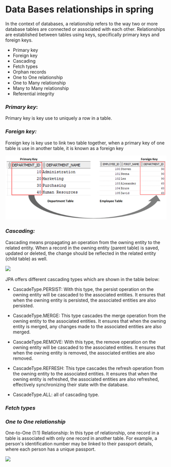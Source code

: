 # Data Bases relationships in spring

In the context of databases, a relationship refers to the way two or more database tables are connected or associated
with each other. Relationships are established between tables using keys, specifically primary keys and foreign keys.

* Primary key
* Foreign key
* Cascading
* Fetch types
* Orphan records
* One to One relationship
* One to Many relationship
* Many to Many relationship
* Referential integrity

### **_Primary key_:**

Primary key is key use to uniquely a row in a table.

### **_Foreign key:_**

Foreign key is key use to link two table together, when a primary key of one table is use
in another table, it is known as a foreign key

![](imgs/TwoTbls1.webp)

### **_Cascading:_**

Cascading means propagating an operation from the owning entity to the related entity. When a record in the owning
entity (parent table) is saved, updated or deleted, the change should be reflected in the related entity (child table)
as well.

![](/nfs/homes/ael-oual/Downloads/database-relationships/imgs/cascading.png)

JPA offers different cascading types which are shown in the table below:

* CascadeType.PERSIST: With this type, the persist operation on the owning entity will be cascaded to the associated
  entities. It ensures that when the owning entity is persisted, the associated entities are also persisted.

* CascadeType.MERGE: This type cascades the merge operation from the owning entity to the associated entities. It
  ensures that when the owning entity is merged, any changes made to the associated entities are also merged.

* CascadeType.REMOVE: With this type, the remove operation on the owning entity will be cascaded to the associated
  entities. It ensures that when the owning entity is removed, the associated entities are also removed.
* CascadeType.REFRESH: This type cascades the refresh operation from the owning entity to the associated entities. It
  ensures that when the owning entity is refreshed, the associated entities are also refreshed, effectively
  synchronizing their state with the database.
* CascadeType.ALL: all of cascading type.

### **_Fetch types_**


### **_One to One relationship_**

One-to-One (1:1) Relationship: In this type of relationship, one record in a table is associated with only one record in
another table. For example, a person's identification number may be linked to their passport details, where each person
has a unique passport.

![](https://afteracademy.com/images/what-are-the-different-types-of-relationships-in-dbms-one-to-one-relationship-example-e89f4cf71cbaee76.jpg)

